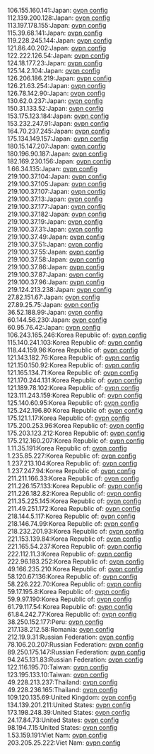 106.155.160.141:Japan: [ovpn config](vpn/106_155_160_141.ovpn)  
112.139.200.128:Japan: [ovpn config](vpn/112_139_200_128.ovpn)  
113.197.178.155:Japan: [ovpn config](vpn/113_197_178_155.ovpn)  
115.39.68.141:Japan: [ovpn config](vpn/115_39_68_141.ovpn)  
119.228.245.144:Japan: [ovpn config](vpn/119_228_245_144.ovpn)  
121.86.40.202:Japan: [ovpn config](vpn/121_86_40_202.ovpn)  
122.222.126.54:Japan: [ovpn config](vpn/122_222_126_54.ovpn)  
124.18.177.23:Japan: [ovpn config](vpn/124_18_177_23.ovpn)  
125.14.2.104:Japan: [ovpn config](vpn/125_14_2_104.ovpn)  
126.206.186.219:Japan: [ovpn config](vpn/126_206_186_219.ovpn)  
126.21.63.254:Japan: [ovpn config](vpn/126_21_63_254.ovpn)  
126.78.142.90:Japan: [ovpn config](vpn/126_78_142_90.ovpn)  
130.62.0.237:Japan: [ovpn config](vpn/130_62_0_237.ovpn)  
150.31.133.52:Japan: [ovpn config](vpn/150_31_133_52.ovpn)  
153.175.123.184:Japan: [ovpn config](vpn/153_175_123_184.ovpn)  
153.232.247.91:Japan: [ovpn config](vpn/153_232_247_91.ovpn)  
164.70.237.245:Japan: [ovpn config](vpn/164_70_237_245.ovpn)  
175.134.149.157:Japan: [ovpn config](vpn/175_134_149_157.ovpn)  
180.15.147.207:Japan: [ovpn config](vpn/180_15_147_207.ovpn)  
180.196.90.187:Japan: [ovpn config](vpn/180_196_90_187.ovpn)  
182.169.230.156:Japan: [ovpn config](vpn/182_169_230_156.ovpn)  
1.66.34.135:Japan: [ovpn config](vpn/1_66_34_135.ovpn)  
219.100.37.104:Japan: [ovpn config](vpn/219_100_37_104.ovpn)  
219.100.37.105:Japan: [ovpn config](vpn/219_100_37_105.ovpn)  
219.100.37.107:Japan: [ovpn config](vpn/219_100_37_107.ovpn)  
219.100.37.13:Japan: [ovpn config](vpn/219_100_37_13.ovpn)  
219.100.37.177:Japan: [ovpn config](vpn/219_100_37_177.ovpn)  
219.100.37.182:Japan: [ovpn config](vpn/219_100_37_182.ovpn)  
219.100.37.19:Japan: [ovpn config](vpn/219_100_37_19.ovpn)  
219.100.37.31:Japan: [ovpn config](vpn/219_100_37_31.ovpn)  
219.100.37.49:Japan: [ovpn config](vpn/219_100_37_49.ovpn)  
219.100.37.51:Japan: [ovpn config](vpn/219_100_37_51.ovpn)  
219.100.37.55:Japan: [ovpn config](vpn/219_100_37_55.ovpn)  
219.100.37.58:Japan: [ovpn config](vpn/219_100_37_58.ovpn)  
219.100.37.86:Japan: [ovpn config](vpn/219_100_37_86.ovpn)  
219.100.37.87:Japan: [ovpn config](vpn/219_100_37_87.ovpn)  
219.100.37.96:Japan: [ovpn config](vpn/219_100_37_96.ovpn)  
219.124.213.238:Japan: [ovpn config](vpn/219_124_213_238.ovpn)  
27.82.151.67:Japan: [ovpn config](vpn/27_82_151_67.ovpn)  
27.89.25.75:Japan: [ovpn config](vpn/27_89_25_75.ovpn)  
36.52.188.99:Japan: [ovpn config](vpn/36_52_188_99.ovpn)  
60.144.56.230:Japan: [ovpn config](vpn/60_144_56_230.ovpn)  
60.95.76.42:Japan: [ovpn config](vpn/60_95_76_42.ovpn)  
106.243.165.246:Korea Republic of: [ovpn config](vpn/106_243_165_246.ovpn)  
115.140.241.103:Korea Republic of: [ovpn config](vpn/115_140_241_103.ovpn)  
118.44.159.96:Korea Republic of: [ovpn config](vpn/118_44_159_96.ovpn)  
121.143.182.76:Korea Republic of: [ovpn config](vpn/121_143_182_76.ovpn)  
121.150.150.92:Korea Republic of: [ovpn config](vpn/121_150_150_92.ovpn)  
121.165.134.71:Korea Republic of: [ovpn config](vpn/121_165_134_71.ovpn)  
121.170.244.131:Korea Republic of: [ovpn config](vpn/121_170_244_131.ovpn)  
121.189.78.102:Korea Republic of: [ovpn config](vpn/121_189_78_102.ovpn)  
123.111.243.159:Korea Republic of: [ovpn config](vpn/123_111_243_159.ovpn)  
125.140.60.95:Korea Republic of: [ovpn config](vpn/125_140_60_95.ovpn)  
125.242.196.80:Korea Republic of: [ovpn config](vpn/125_242_196_80.ovpn)  
175.121.1.17:Korea Republic of: [ovpn config](vpn/175_121_1_17.ovpn)  
175.200.253.96:Korea Republic of: [ovpn config](vpn/175_200_253_96.ovpn)  
175.203.123.212:Korea Republic of: [ovpn config](vpn/175_203_123_212.ovpn)  
175.212.160.207:Korea Republic of: [ovpn config](vpn/175_212_160_207.ovpn)  
1.11.35.191:Korea Republic of: [ovpn config](vpn/1_11_35_191.ovpn)  
1.235.85.227:Korea Republic of: [ovpn config](vpn/1_235_85_227.ovpn)  
1.237.213.104:Korea Republic of: [ovpn config](vpn/1_237_213_104.ovpn)  
1.237.247.94:Korea Republic of: [ovpn config](vpn/1_237_247_94.ovpn)  
211.211.166.33:Korea Republic of: [ovpn config](vpn/211_211_166_33.ovpn)  
211.226.157.133:Korea Republic of: [ovpn config](vpn/211_226_157_133.ovpn)  
211.226.182.82:Korea Republic of: [ovpn config](vpn/211_226_182_82.ovpn)  
211.35.225.145:Korea Republic of: [ovpn config](vpn/211_35_225_145.ovpn)  
211.49.251.172:Korea Republic of: [ovpn config](vpn/211_49_251_172.ovpn)  
218.144.5.117:Korea Republic of: [ovpn config](vpn/218_144_5_117.ovpn)  
218.146.74.99:Korea Republic of: [ovpn config](vpn/218_146_74_99.ovpn)  
218.232.201.93:Korea Republic of: [ovpn config](vpn/218_232_201_93.ovpn)  
221.153.139.84:Korea Republic of: [ovpn config](vpn/221_153_139_84.ovpn)  
221.165.54.237:Korea Republic of: [ovpn config](vpn/221_165_54_237.ovpn)  
222.112.11.3:Korea Republic of: [ovpn config](vpn/222_112_11_3.ovpn)  
222.96.183.252:Korea Republic of: [ovpn config](vpn/222_96_183_252.ovpn)  
49.166.235.210:Korea Republic of: [ovpn config](vpn/49_166_235_210.ovpn)  
58.120.67.136:Korea Republic of: [ovpn config](vpn/58_120_67_136.ovpn)  
58.226.222.70:Korea Republic of: [ovpn config](vpn/58_226_222_70.ovpn)  
59.17.195.8:Korea Republic of: [ovpn config](vpn/59_17_195_8.ovpn)  
59.9.97.190:Korea Republic of: [ovpn config](vpn/59_9_97_190.ovpn)  
61.79.117.54:Korea Republic of: [ovpn config](vpn/61_79_117_54.ovpn)  
61.84.242.77:Korea Republic of: [ovpn config](vpn/61_84_242_77.ovpn)  
38.250.152.177:Peru: [ovpn config](vpn/38_250_152_177.ovpn)  
217.138.212.58:Romania: [ovpn config](vpn/217_138_212_58.ovpn)  
212.19.9.31:Russian Federation: [ovpn config](vpn/212_19_9_31.ovpn)  
78.106.20.207:Russian Federation: [ovpn config](vpn/78_106_20_207.ovpn)  
89.250.175.147:Russian Federation: [ovpn config](vpn/89_250_175_147.ovpn)  
94.245.131.83:Russian Federation: [ovpn config](vpn/94_245_131_83.ovpn)  
122.116.195.70:Taiwan: [ovpn config](vpn/122_116_195_70.ovpn)  
123.195.133.10:Taiwan: [ovpn config](vpn/123_195_133_10.ovpn)  
49.228.213.237:Thailand: [ovpn config](vpn/49_228_213_237.ovpn)  
49.228.236.165:Thailand: [ovpn config](vpn/49_228_236_165.ovpn)  
109.120.135.69:United Kingdom: [ovpn config](vpn/109_120_135_69.ovpn)  
134.139.201.211:United States: [ovpn config](vpn/134_139_201_211.ovpn)  
173.198.248.39:United States: [ovpn config](vpn/173_198_248_39.ovpn)  
24.17.84.73:United States: [ovpn config](vpn/24_17_84_73.ovpn)  
98.194.7.15:United States: [ovpn config](vpn/98_194_7_15.ovpn)  
1.53.159.191:Viet Nam: [ovpn config](vpn/1_53_159_191.ovpn)  
203.205.25.222:Viet Nam: [ovpn config](vpn/203_205_25_222.ovpn)  

